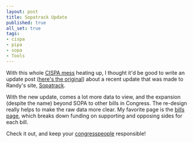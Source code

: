 ```yaml
---
layout: post
title: Sopatrack Update
published: true
all_set: true
tags:
- cispa
- pipa
- sopa
- Tools
---
```


With this whole <a
href="http://www.washingtonpost.com/business/technology/cispa-whos-for-it-whos-against-it-and-how-it-could-affect-you/2012/04/27/gIQA5ur0lT_story.html">CISPA
mess</a> heating up, I thought it'd be good to write an update post (<a
href="http://www.seejohncode.com/2012/01/16/stop-sopa-and-pipa/">here's the
original</a>) about a recent update that was made to Randy's site, <a
href="http://sopatrack.com/">Sopatrack</a>.

With the new update, comes a lot more data to view, and the expansion (despite the name) beyond SOPA to other bills in Congress.  The re-design really helps to make the raw data more clear.  My favorite page is the <a href="http://sopatrack.com/bills">bills page</a>, which breaks down funding on supporting and opposing sides for each bill.

Check it out, and keep your <a href="http://sopatrack.com/congresspeople">congresspeople</a> responsible!
